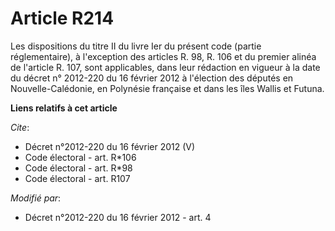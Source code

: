 # Article R214

Les dispositions du titre II du livre Ier du présent code (partie réglementaire), à l'exception des articles R. 98, R. 106 et
du premier alinéa de l'article R. 107, sont applicables, dans leur rédaction en vigueur à la date du décret n° 2012-220 du 16
février 2012 à l'élection des députés en Nouvelle-Calédonie, en Polynésie française et dans les îles Wallis et Futuna.

**Liens relatifs à cet article**

_Cite_:

  - Décret n°2012-220 du 16 février 2012 (V)
  - Code électoral - art. R*106
  - Code électoral - art. R*98
  - Code électoral - art. R107

_Modifié par_:

  - Décret n°2012-220 du 16 février 2012 - art. 4
